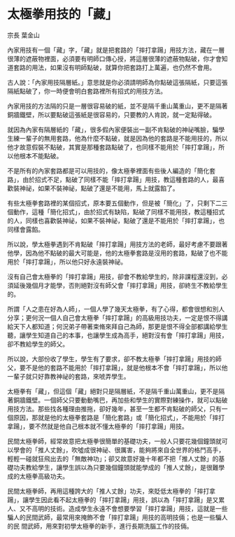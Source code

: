 # 太極拳用技的「藏」

宗長
葉金山

內家用技有一個「藏」字，「藏」就是把套路的「摔打拿踼」用技方法，藏在一層很薄的遮蔽物裡面，必須要有明師口傳心授，將這層很薄的遮蔽物點破，你才會知道套路的用法，如果沒有明師點破，就算你把套路打上萬遍，也仍然不會用。

古人說：「內家用技隔層紙。」意思就是你必須請明師為你點破這張隔紙，只要這張隔紙點破了，你一時便會明白套路裡所有招式的用技方法。

內家用技的方法隔的只是一層很容易破的紙，並不是隔千重山萬重山，更不是隔著銅牆鐵壁，所以要點破這張紙是很容易的，只要教的人肯說，就一定點得破。

就因為內家有隔層紙的「藏」，很多假內家便裝出一副不肯點破的神祕嘴臉，騙學生練一輩子的無用套路，他為什麼不點破，就是因為他的套路是不能用技的，所以他才故意假裝不點破，其實是那種套路點破了，也同樣不能用於「摔打拿踼」，所以他根本不能點破。

不是所有的內家套路都是可以用技的，像太極拳裡面有些後人編造的「簡化套路」，由於招式不足，點破了同樣不能「摔打拿踼」用技，教這種套路的人，最喜歡裝神祕，如果不裝神祕，點破了還是不能用，馬上就露餡了。

有些太極拳套路裡的某個招式，原本要五個動作，但是被「簡化」了，只剩下二三個動作，這種「簡化招式」，由於招式有缺陷，點破了同樣不能用技，教這種招式的人，同樣也喜歡裝神祕，如果不裝神祕，點破了還是不能用於「摔打拿踼」，也同樣會露餡。

所以說，學太極拳遇到不肯點破「摔打拿踼」用技方法的老師，最好考慮不要跟著他學，因為他不點破的最大可能是，他的太極拳套路是沒用的套路，點破了也不能用於「摔打拿踼」，所以他只好永遠裝神祕。

沒有自己會太極拳的「摔打拿踼」用技，卻會不教給學生的，除非課程還沒到，必須延後幾個月才能學，否則絕對沒有師父會「摔打拿踼」用技，卻終生不教給學生的。

所謂「人之患在好為人師」，一個人學了幾天太極拳，有了心得，都會很想和別人分享；更何況一個人自己會太極拳「摔打拿踼」的高級用技功夫，一定是恨不得講給天下人都知道；何況弟子帶著束脩來拜自己為師，那更是恨不得全部都講給學生聽，讓學生知道自己的本事，也讓學生成為高手，絕對沒有會「摔打拿踼」用技， 卻不教給學生的師父。

所以說，大部份收了學生，學生有了要求，卻不教太極拳「摔打拿踼」用技的師父，要不是他的套路不能用於「摔打拿踼」，就是他根本不會「摔打拿踼」，所以他一輩子就只好靠教神祕的套路，來唬弄學生。

太極拳有「藏」，但這個「藏」絕對只是隔層紙，不是隔千重山萬重山，更不是隔著銅牆鐵壁。一個師父只要動動嘴巴，再加些和學生的實際對練操作，就可以點破用技方法。那些找各種理由推拖，卻好幾年，甚至一生都不肯點破的師父，只有一個原因，那就是他的太極拳套路是「簡化套路」或「簡化招式」，不能用於「摔打拿踼」，要不然就是他自己根本就不懂太極拳的「摔打拿踼」用技。

民間太極拳師，經常故意把太極拳很簡單的基礎功夫，一般人只要花幾個鐘頭就可以學會的「推人丈餘」，吹噓成很神祕、很厲害，能夠將來自全世界的格鬥高手，輕輕一碰就狂飛出去的「無敵神功」；卻又故意好幾十年都不把「推人丈餘」的基礎功夫教給學生，讓學生誤以為只要幾個鐘頭就能學成的「推人丈餘」，是很難學 成的太極拳高級功夫。

民間太極拳師，再用這種誇大的「推人丈餘」功夫，來貶低太極拳的「摔打拿踼」，讓學生因此看不起太極拳的「摔打拿踼」用技，誤以為「摔打拿踼」是又累人、又不高明的技術。造成學生永遠不會想要學習「摔打拿踼」用技，這就是一些騙人的民間武師，最常用來掩飾不會「摔打拿踼」用技的高明技倆；也是一些騙人的民 間武師，用來對初學太極拳的新手，進行長期洗腦工作的技倆。